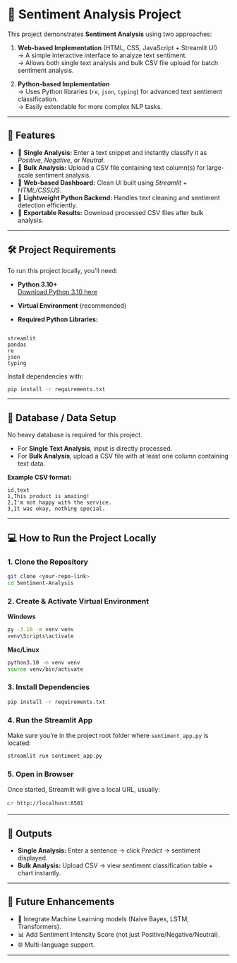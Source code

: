
# 🧠 Sentiment Analysis Project

This project demonstrates **Sentiment Analysis** using two approaches:

1. **Web-based Implementation** (HTML, CSS, JavaScript + Streamlit UI)  
   → A simple interactive interface to analyze text sentiment.  
   → Allows both single text analysis and bulk CSV file upload for batch sentiment analysis.

2. **Python-based Implementation**  
   → Uses Python libraries (`re`, `json`, `typing`) for advanced text sentiment classification.  
   → Easily extendable for more complex NLP tasks.

---

## 🚀 Features

- 🔹 **Single Analysis:** Enter a text snippet and instantly classify it as *Positive*, *Negative*, or *Neutral*.  
- 🔹 **Bulk Analysis:** Upload a CSV file containing text column(s) for large-scale sentiment analysis.  
- 🔹 **Web-based Dashboard:** Clean UI built using *Streamlit* + *HTML/CSS/JS*.  
- 🔹 **Lightweight Python Backend:** Handles text cleaning and sentiment detection efficiently.  
- 🔹 **Exportable Results:** Download processed CSV files after bulk analysis.

---

## 🛠 Project Requirements

To run this project locally, you’ll need:

- **Python 3.10+**  
  [Download Python 3.10 here](https://www.python.org/downloads/release/python-3100/)

- **Virtual Environment** (recommended)

- **Required Python Libraries:**
```

streamlit
pandas
re
json
typing

````

Install dependencies with:
```bash
pip install -r requirements.txt
````

---

## 📂 Database / Data Setup

No heavy database is required for this project.

* For **Single Text Analysis**, input is directly processed.
* For **Bulk Analysis**, upload a CSV file with at least one column containing text data.

**Example CSV format:**

```csv
id,text
1,This product is amazing!
2,I'm not happy with the service.
3,It was okay, nothing special.
```

---

## 💻 How to Run the Project Locally

### 1. Clone the Repository

```bash
git clone <your-repo-link>
cd Sentiment-Analysis
```

### 2. Create & Activate Virtual Environment

**Windows**

```bash
py -3.10 -m venv venv
venv\Scripts\activate
```

**Mac/Linux**

```bash
python3.10 -m venv venv
source venv/bin/activate
```

### 3. Install Dependencies

```bash
pip install -r requirements.txt
```

### 4. Run the Streamlit App

Make sure you’re in the project root folder where `sentiment_app.py` is located:

```bash
streamlit run sentiment_app.py
```

### 5. Open in Browser

Once started, Streamlit will give a local URL, usually:

```
👉 http://localhost:8501
```

---

## 📸 Outputs

* **Single Analysis:** Enter a sentence → click *Predict* → sentiment displayed.
* **Bulk Analysis:** Upload CSV → view sentiment classification table + chart instantly.

---

## 🔮 Future Enhancements

* 🤖 Integrate Machine Learning models (Naive Bayes, LSTM, Transformers).
* 📊 Add Sentiment Intensity Score (not just Positive/Negative/Neutral).
* 🌐 Multi-language support.

---


